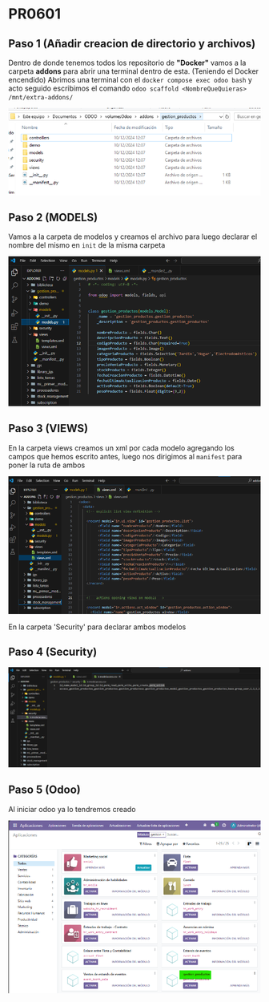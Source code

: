 # **PR0601**

## Paso 1 (Añadir creacion de directorio y archivos)
Dentro de donde tenemos todos los repositorio de **"Docker"** vamos a la carpeta **addons** para abrir una terminal dentro de esta.
(Teniendo el Docker encendido) Abrimos una terminal con el `docker compose exec odoo bash` y acto seguido escribimos el comando `odoo scaffold <NombreQueQuieras> /mnt/extra-addons/`

![Imagen](Captura1.png)

## Paso 2 (MODELS)

Vamos a la carpeta de modelos y creamos el archivo para luego declarar el nombre del mismo en `init` de la misma carpeta

![Imagen](Captura2.png)

## Paso 3 (VIEWS)

En la carpeta views creamos un xml por cada modelo agregando los campos que hemos escrito antes, luego nos dirigimos al `manifest` para poner la ruta de ambos

![Imagen](4.png)

En la carpeta 'Security' para declarar ambos modelos

## Paso 4 (Security)

![Imagen](5.png)

## Paso 5 (Odoo)

Al iniciar odoo ya lo tendremos creado

![Imagen](6.png)